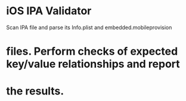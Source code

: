 # iOS IPA Validator #

Scan IPA file and parse its Info.plist and embedded.mobileprovision
# files. Perform checks of expected key/value relationships and report
# the results.